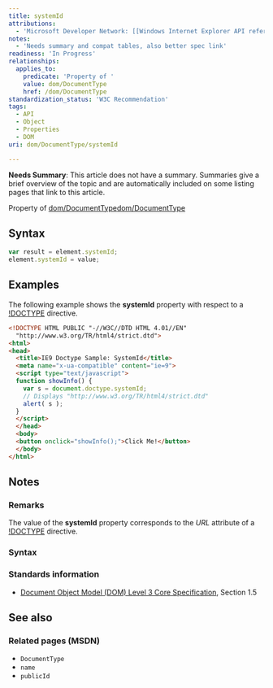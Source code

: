 ```yaml
---
title: systemId
attributions:
  - 'Microsoft Developer Network: [[Windows Internet Explorer API reference](http://msdn.microsoft.com/en-us/library/ie/hh828809%28v=vs.85%29.aspx) Article]'
notes:
  - 'Needs summary and compat tables, also better spec link'
readiness: 'In Progress'
relationships:
  applies_to:
    predicate: 'Property of '
    value: dom/DocumentType
    href: /dom/DocumentType
standardization_status: 'W3C Recommendation'
tags:
  - API
  - Object
  - Properties
  - DOM
uri: dom/DocumentType/systemId

---
```

**Needs Summary**: This article does not have a summary. Summaries give a brief overview of the topic and are automatically included on some listing pages that link to this article.

Property of [dom/DocumentType](/dom/DocumentType)[dom/DocumentType](/dom/DocumentType)

## <span>Syntax</span>

``` js
var result = element.systemId;
element.systemId = value;
```

## <span>Examples</span>

The following example shows the **systemId** property with respect to a [!DOCTYPE](/html/elements/!DOCTYPE) directive.

``` html
<!DOCTYPE HTML PUBLIC "-//W3C//DTD HTML 4.01//EN"
  "http://www.w3.org/TR/html4/strict.dtd">
<html>
<head>
  <title>IE9 Doctype Sample: SystemId</title>
  <meta name="x-ua-compatible" content="ie=9">
  <script type="text/javascript">
  function showInfo() {
    var s = document.doctype.systemId;
    // Displays "http://www.w3.org/TR/html4/strict.dtd"
    alert( s );
  }
  </script>
  </head>
  <body>
  <button onclick="showInfo();">Click Me!</button>
  </body>
</html>
```

## <span>Notes</span>

### <span>Remarks</span>

The value of the **systemId** property corresponds to the *URL* attribute of a [!DOCTYPE](/html/elements/!DOCTYPE) directive.

### <span>Syntax</span>

### <span>Standards information</span>

-   [Document Object Model (DOM) Level 3 Core Specification](http://go.microsoft.com/fwlink/p/?linkid=182717), Section 1.5

## <span>See also</span>

### <span>Related pages (MSDN)</span>

-   `DocumentType`
-   `name`
-   `publicId`
